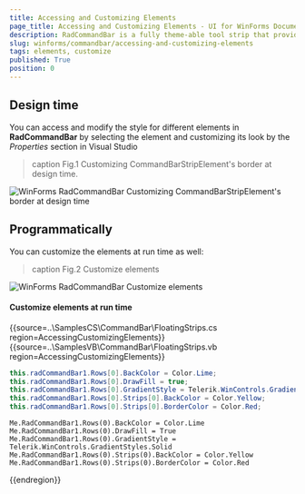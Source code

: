 ```yaml
---
title: Accessing and Customizing Elements
page_title: Accessing and Customizing Elements - UI for WinForms Documentation
description: RadCommandBar is a fully theme-able tool strip that provides unprecedented flexibility
slug: winforms/commandbar/accessing-and-customizing-elements
tags: elements, customize
published: True
position: 0
---
```


## Design time

You can access and modify the style for different elements in __RadCommandBar__ by selecting the element and customizing its look by the *Properties* section in Visual Studio 

>caption Fig.1 Customizing CommandBarStripElement's border at design time.

![WinForms RadCommandBar Customizing CommandBarStripElement's border at design time](images/commandbar-appearance-accessing-and-customizing-elements001.png)

## Programmatically

You can customize the elements at run time as well:
>caption Fig.2 Customize elements

![WinForms RadCommandBar Customize elements](images/commandbar-appearance-accessing-and-customizing-elements002.png)

#### Customize elements at run time

{{source=..\SamplesCS\CommandBar\FloatingStrips.cs region=AccessingCustomizingElements}} 
{{source=..\SamplesVB\CommandBar\FloatingStrips.vb region=AccessingCustomizingElements}} 

````C#
this.radCommandBar1.Rows[0].BackColor = Color.Lime;
this.radCommandBar1.Rows[0].DrawFill = true;
this.radCommandBar1.Rows[0].GradientStyle = Telerik.WinControls.GradientStyles.Solid;
this.radCommandBar1.Rows[0].Strips[0].BackColor = Color.Yellow;
this.radCommandBar1.Rows[0].Strips[0].BorderColor = Color.Red;

````
````VB.NET
Me.RadCommandBar1.Rows(0).BackColor = Color.Lime
Me.RadCommandBar1.Rows(0).DrawFill = True
Me.RadCommandBar1.Rows(0).GradientStyle = Telerik.WinControls.GradientStyles.Solid
Me.RadCommandBar1.Rows(0).Strips(0).BackColor = Color.Yellow
Me.RadCommandBar1.Rows(0).Strips(0).BorderColor = Color.Red

````

{{endregion}} 
 
